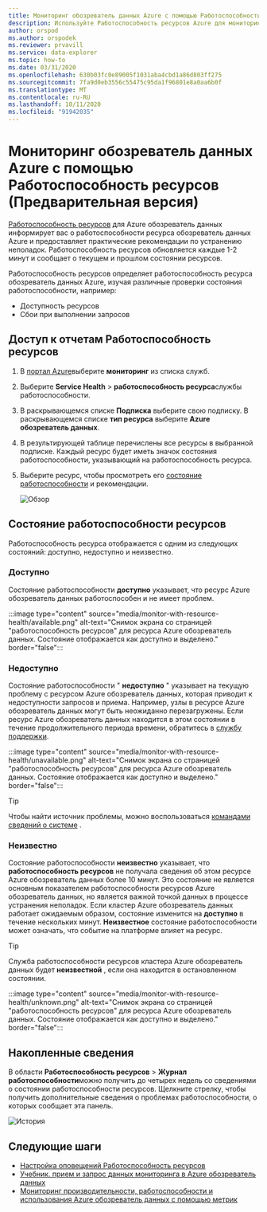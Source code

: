 ```yaml
---
title: Мониторинг обозреватель данных Azure с помощью Работоспособность ресурсов
description: Используйте Работоспособность ресурсов Azure для мониторинга ресурсов обозреватель данных Azure.
author: orspod
ms.author: orspodek
ms.reviewer: prvavill
ms.service: data-explorer
ms.topic: how-to
ms.date: 03/31/2020
ms.openlocfilehash: 630b03fc0e89005f1031aba4cbd1a86d803ff275
ms.sourcegitcommit: 7fa9d0eb3556c55475c95da1f96801e8a0aa6b0f
ms.translationtype: MT
ms.contentlocale: ru-RU
ms.lasthandoff: 10/11/2020
ms.locfileid: "91942035"
---
```

# <a name="monitor-azure-data-explorer-using-resource-health-preview"></a>Мониторинг обозреватель данных Azure с помощью Работоспособность ресурсов (Предварительная версия)

[Работоспособность ресурсов](/azure/service-health/resource-health-overview) для Azure обозреватель данных информирует вас о работоспособности ресурса обозреватель данных Azure и предоставляет практические рекомендации по устранению неполадок. Работоспособность ресурсов обновляется каждые 1-2 минут и сообщает о текущем и прошлом состоянии ресурсов. 

Работоспособность ресурсов определяет работоспособность ресурса обозреватель данных Azure, изучая различные проверки состояния работоспособности, например:
* Доступность ресурсов
* Сбои при выполнении запросов

## <a name="access-resource-health-reporting"></a>Доступ к отчетам Работоспособность ресурсов

1. В [портал Azure](https://portal.azure.com/)выберите **мониторинг** из списка служб.
1. Выберите **Service Health**  >  **работоспособность ресурса**службы работоспособности.
1. В раскрывающемся списке **Подписка** выберите свою подписку. В раскрывающемся списке **тип ресурса** выберите **Azure обозреватель данных**.
1. В результирующей таблице перечислены все ресурсы в выбранной подписке. Каждый ресурс будет иметь значок состояния работоспособности, указывающий на работоспособность ресурса.
1. Выберите ресурс, чтобы просмотреть его [состояние работоспособности](#resource-health-status) и рекомендации.

    ![Обзор](media/monitor-with-resource-health/resource-health-overview.png)

## <a name="resource-health-status"></a>Состояние работоспособности ресурсов

Работоспособность ресурса отображается с одним из следующих состояний: доступно, недоступно и неизвестно.

### <a name="available"></a>Доступно

Состояние работоспособности **доступно** указывает, что ресурс Azure обозреватель данных работоспособен и не имеет проблем.

:::image type="content" source="media/monitor-with-resource-health/available.png" alt-text="Снимок экрана со страницей &quot;работоспособность ресурсов&quot; для ресурса Azure обозреватель данных. Состояние отображается как доступно и выделено." border="false":::

### <a name="unavailable"></a>Недоступно

Состояние работоспособности " **недоступно** " указывает на текущую проблему с ресурсом Azure обозреватель данных, которая приводит к недоступности запросов и приема. Например, узлы в ресурсе Azure обозреватель данных могут быть неожиданно перезагружены. Если ресурс Azure обозреватель данных находится в этом состоянии в течение продолжительного периода времени, обратитесь в [службу поддержки]().

:::image type="content" source="media/monitor-with-resource-health/unavailable.png" alt-text="Снимок экрана со страницей &quot;работоспособность ресурсов&quot; для ресурса Azure обозреватель данных. Состояние отображается как доступно и выделено." border="false":::

> [!TIP]
> Чтобы найти источник проблемы, можно воспользоваться [командами сведений о системе](kusto/management/systeminfo.md) .

### <a name="unknown"></a>Неизвестно

Состояние работоспособности **неизвестно** указывает, что **работоспособность ресурсов** не получала сведения об этом ресурсе Azure обозреватель данных более 10 минут. Это состояние не является основным показателем работоспособности ресурсов Azure обозреватель данных, но является важной точкой данных в процессе устранения неполадок. Если кластер Azure обозреватель данных работает ожидаемым образом, состояние изменится на **доступно** в течение нескольких минут. **Неизвестное** состояние работоспособности может означать, что событие на платформе влияет на ресурс. 

> [!TIP]
> Служба работоспособности ресурсов кластера Azure обозреватель данных будет **неизвестной** , если она находится в остановленном состоянии.

:::image type="content" source="media/monitor-with-resource-health/unknown.png" alt-text="Снимок экрана со страницей &quot;работоспособность ресурсов&quot; для ресурса Azure обозреватель данных. Состояние отображается как доступно и выделено." border="false":::

## <a name="historical-information"></a>Накопленные сведения

В области **Работоспособность ресурсов** > **Журнал работоспособности**можно получить до четырех недель со сведениями о состоянии работоспособности ресурсов. Щелкните стрелку, чтобы получить дополнительные сведения о проблемах работоспособности, о которых сообщает эта панель. 

![История](media/monitor-with-resource-health/healthhistory.png)

## <a name="next-steps"></a>Следующие шаги

* [Настройка оповещений Работоспособность ресурсов](https://docs.microsoft.com/azure/service-health/resource-health-alert-arm-template-guide)
* [Учебник. прием и запрос данных мониторинга в Azure обозреватель данных](ingest-data-no-code.md)
* [Мониторинг производительности, работоспособности и использования Azure обозреватель данных с помощью метрик](using-metrics.md)
